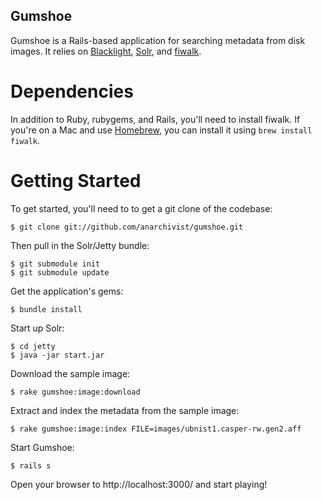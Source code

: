 Gumshoe
-------

Gumshoe is a Rails-based application for searching metadata from disk images. It relies on [Blacklight](http://projectblacklight.org/), [Solr](http://lucene.apache.org/), and [fiwalk](http://domex.nps.edu/deep/Fiwalk.html). 

Dependencies
============

In addition to Ruby, rubygems, and Rails, you'll need to install fiwalk. If you're on a Mac and use [Homebrew](http://github.com/mxcl/homebrew), you can install it using `brew install fiwalk`.

Getting Started
===============

To get started, you'll need to to get a git clone of the codebase:

	$ git clone git://github.com/anarchivist/gumshoe.git

Then pull in the Solr/Jetty bundle:

	$ git submodule init
	$ git submodule update

Get the application's gems:

	$ bundle install
	
Start up Solr:

	$ cd jetty
	$ java -jar start.jar

Download the sample image:

	$ rake gumshoe:image:download

Extract and index the metadata from the sample image:

	$ rake gumshoe:image:index FILE=images/ubnist1.casper-rw.gen2.aff
	
Start Gumshoe:

	$ rails s

Open your browser to http://localhost:3000/ and start playing!